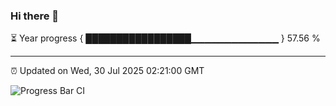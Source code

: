 ### Hi there 👋

⏳ Year progress { █████████████████▁▁▁▁▁▁▁▁▁▁▁▁▁ } 57.56 %

---

⏰ Updated on Wed, 30 Jul 2025 02:21:00 GMT

![Progress Bar CI](https://github.com/ZhaoGui/ZhaoGui/workflows/Progress%20Bar%20CI/badge.svg)
